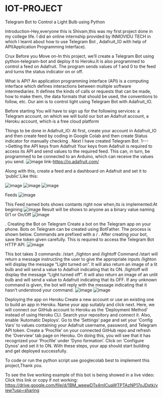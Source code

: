 # IOT-PROJECT
Telegram Bot to Control a Light Bulb using Python

Introduction-Hey,everyone this is Shivam,this was my first project done in my college life.
I did an online internship provided by INMOVIDU TECH in which I learnt about how to use Telegram Bot , Adafruit_IO with help of API(Application Programming Interface).


Crux Before you Move on-In this project, we’ll create a Telegram Bot using python-telegram-bot and deploy it to Heroku.It is also programmed to control a feed on Adafruit. The program sends values of 1 and 0 to the feed and turns the status indicator on or off.

What is API?
An application programming interface (API) is a computing interface which defines interactions between multiple software intermediaries. It defines the kinds of calls or requests that can be made, how to make them, the data formats that should be used, the conventions to follow, etc.
Our aim is to control light using Telegram Bot with Adafruit_IO.

Before starting
You will have to sign up for the following services:
a Telegram account, on which we will build our bot
an Adafruit account,
a Heroku account, which is a free cloud platform

Things to be done in Adafruit_IO:
At first, create your account in Adafruit_IO and then create feed by coding in Google Colab and then create Status indicator for manually checking . Next I have created Telegram Bot.
1--->Getting the API keys from Adafruit
Your keys from Adafruit is required to access its API and send values to the required feed. This can, in turn, be programmed to be connected to an Arduino, which can receive the values you send.
![image](https://user-images.githubusercontent.com/69396799/132363879-b39a86dd-f4a6-4f62-8c3b-a2f21fed6ffa.png)
link-https://io.adafruit.com/

Along with this, create a feed and a dashboard on Adafruit and set it to ‘public’.Like this:


![image](https://user-images.githubusercontent.com/69396799/132364490-bc525480-ed92-4c64-aa61-263c7b1867f4.png)
![image](https://user-images.githubusercontent.com/69396799/132364554-fe1b8c55-162e-4e97-a26d-586c3cb9db84.png)
![image](https://user-images.githubusercontent.com/69396799/132364655-1743e5f2-fa8b-459f-abfe-e90adc4debe5.png)

Feeds
![image](https://user-images.githubusercontent.com/69396799/132364827-fba32a06-ef90-439b-9dec-290180eac4fc.png)

This Feed named bots shows contants right now when,its is implemented:At begining
![image](https://user-images.githubusercontent.com/69396799/132365092-ed816660-2fde-45b8-b708-bf4fa1487507.png)
Result will be shows to anyone as a binary value naming 0/1 or On/Off
![image](https://user-images.githubusercontent.com/69396799/132365326-c3258d3f-fc0f-446b-aab5-66e93c811ed5.png)

.
Creating the Bot on Telegram
Create a bot on the Telegram app on your phone. Bots on Telegram can be created using BotFather. The process is shown below. Commands are prefixed with a / . After creating your bot, save the token given carefully. This is required to access the Telegram Bot HTTP API.
![image](https://user-images.githubusercontent.com/69396799/132366779-5299b05b-31bd-4ad6-b6a5-d9efe60e014c.png)

This bot takes 3 commands: /start ,/lighton and /lightoff
Command /start will return a message instructing the user to give the appropriate inputs
/lighton will display the message “Light turned on”. It will also return an image of a lit bulb and will send a value to Adafruit indicating that its ON.
/lightoff will display the message “Light turned off”. It will also return an image of an unlit bulb and will send a value to Adafruit indicating that its OFF.
If any unknown command is given, the bot will reply with the message indicating that it hasn’t understood your command.
![image](https://user-images.githubusercontent.com/69396799/132367572-57a284f0-a955-4f63-87a1-9fbfd1b8cee0.png)
![image](https://user-images.githubusercontent.com/69396799/132367533-212d3835-1588-4bf2-92dd-0387df240fc7.png)

Deploying the app on Heroku
Create a new account or use an existing one to build an app in Heroku. Name your app suitably and click next. Here, we will connect our GitHub account to Heroku as the ‘Deployment Method’ instead of using Heroku CLI. Search your repository and connect it. Also, enable ‘Automatic Deploys’.
Go to the ‘Settings’ page and set your ‘Config Vars’ to values containing your Adafruit username, password, and Telegram API token. Create a ‘Procfile’ on your connected GitHub repo and refresh the ‘Overview’ tab page on Heroku. On doing this, you will see that it has recognized your ‘Procfile’ under ‘Dyno formation’. Click on ‘Configure Dynos’ and set it to ON.
With these steps, your app should start building and get deployed successfully.

To code or run the python script use googlecolab best to implement this project,Thank you.


To see the live working example of this bot is being showed in a live video:
Click this link or copy if not working:
https://drive.google.com/file/d/1BM_weewDTs4mICuaWTPTAzNP17oJDstk/view?usp=sharing














